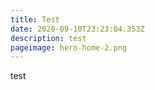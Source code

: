 ```yaml
---
title: Test
date: 2020-09-10T23:23:04.353Z
description: test
pageimage: hero-home-2.png
---
```

test